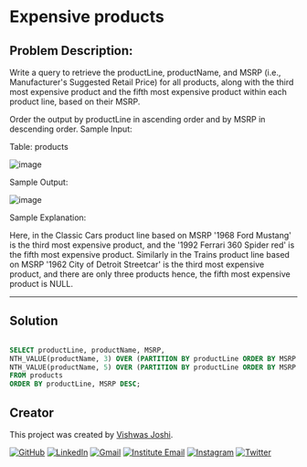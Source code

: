 # Expensive products

## Problem Description:

Write a query to retrieve the productLine, productName, and MSRP (i.e., Manufacturer's Suggested Retail Price) for all products, along with the third most expensive product and the fifth most expensive product within each product line, based on their MSRP.

Order the output by productLine in ascending order and by MSRP in descending order.
Sample Input:

Table: products

![image](https://github.com/vishwasjoshi2019/DSML/assets/98074283/b370f8bc-59ea-46ab-bc8c-31ba8360fd77)


Sample Output:

![image](https://github.com/vishwasjoshi2019/DSML/assets/98074283/269c233d-cd6a-444f-a4db-11e4ded39062)


Sample Explanation:

Here, in the Classic Cars product line based on MSRP '1968 Ford Mustang' is the third most expensive product, and the '1992 Ferrari 360 Spider red' is the fifth most expensive product.
Similarly in the Trains product line based on MSRP '1962 City of Detroit Streetcar' is the third most expensive product, and there are only three products hence, the fifth most expensive product is NULL.

---

## Solution

```sql

SELECT productLine, productName, MSRP, 
NTH_VALUE(productName, 3) OVER (PARTITION BY productLine ORDER BY MSRP DESC) as thirdMostExpensive_Product,
NTH_VALUE(productName, 5) OVER (PARTITION BY productLine ORDER BY MSRP DESC) as fifthMostExpensive_Product
FROM products
ORDER BY productLine, MSRP DESC;

```
## Creator

This project was created by [Vishwas Joshi](https://github.com/vishwasjoshi2019).


[![GitHub](https://img.shields.io/badge/GitHub-%40vishwasjoshi2019-blue)](https://github.com/vishwasjoshi2019)
[![LinkedIn](https://img.shields.io/badge/LinkedIn-%40vishwasjoshi2019-blue)](https://www.linkedin.com/in/vishwasjoshi2019/)
[![Gmail](https://img.shields.io/badge/Gmail-vishwasjoshi2019%40gmail.com-red)](mailto:vishwasjoshi2019@gmail.com)
[![Institute Email](https://img.shields.io/badge/Institute%20Email-vishwas.j%40iitgn.ac.in-red)](mailto:vishwas.j@iitgn.ac.in)
[![Instagram](https://img.shields.io/badge/Instagram-%40cursed__geek-orange)](https://www.instagram.com/cursed_geek/)
[![Twitter](https://img.shields.io/badge/Twitter-%40Vishwas79116150-blue)](https://twitter.com/Vishwas79116150)


